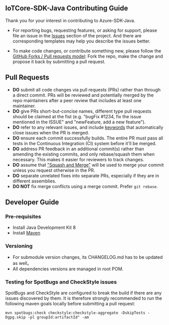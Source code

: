 IoTCore-SDK-Java Contributing Guide
-------------------------------------

Thank you for your interest in contributing to Azure-SDK-Java.

- For reporting bugs, requesting features, or asking for support, please file an issue in the [Issues](https://github.com/baidu/iotcore-sdk-java/issues) section of the project. And there are corresponding templates may help you describe the issues better.

- To make code changes, or contribute something new, please follow the [GitHub Forks / Pull requests model](https://help.github.com/articles/fork-a-repo/): Fork the repo, make the change and propose it back by submitting a pull request.

Pull Requests
-------------

* **DO** submit all code changes via pull requests (PRs) rather than through a direct commit. PRs will be reviewed and potentially merged by the repo maintainers after a peer review that includes at least one maintainer.
* **DO** give PRs short-but-concise names, different type pull requests should be claimed at the fist (e.g. "bugFix #1234, fix the issue mentioned in the ISSUE" and "newFeature, add a new feature").
* **DO** refer to any relevant issues, and include [keywords](https://help.github.com/articles/closing-issues-via-commit-messages/) that automatically close issues when the PR is merged.
* **DO** ensure each commit successfully builds.  The entire PR must pass all tests in the Continuous Integration (CI) system before it'll be merged.
* **DO** address PR feedback in an additional commit(s) rather than amending the existing commits, and only rebase/squash them when necessary.  This makes it easier for reviewers to track changes.
* **DO** assume that ["Squash and Merge"](https://github.com/blog/2141-squash-your-commits) will be used to merge your commit unless you request otherwise in the PR.
* **DO** separate unrelated fixes into separate PRs, especially if they are in different assemblies.
* **DO NOT** fix merge conflicts using a merge commit. Prefer `git rebase`.


## Developer Guide

### Pre-requisites
- Install Java Development Kit 8
- Install [Maven](https://maven.apache.org/download.cgi)

### Versioning
- For submodule version changes, its CHANGELOG.md has to be updated as well。
- All dependencies versions are managed in root POM.

### Testing for SpotBugs and CheckStyle issues
SpotBugs and CheckStyle are configured to break the build if there are any issues discovered by them. It is therefore strongly recommended to run the following maven goals locally before submitting a pull request:
```shell
mvn spotbugs:check checkstyle:checkstyle-aggregate -DskipTests -Dgpg.skip -pl groupId:artifactId" -am
```